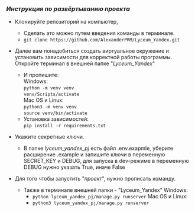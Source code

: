
###  *Инструкция по развёртыванию проекта*

- Клонируйте репозиторий на компьютер,
  - Сделать это можно путем введения команды в терминале.
  - ```git clone https://github.com/AlexanderPRM/Lyceum_Yandex.git``` 
- Далее вам понадобиться создать виртуальное окружение и установить зависимости для корректной работы программы.
  Откройте терминал в внешней папке "_Lyceum_Yandex_"<br>

    -  И пропишите:<br>
    Windows:
      <br>```python -m venv venv```<br>
        ```venv/Scripts/activate```<br>
    Mac OS и Linux:
      <br>```python3 -m venv venv```<br>
        ```source venv/bin/activate```
    - Установка зависимостей:
      <br>```pip install -r requirements.txt```<br>
- Укажите секретные ключи.
  - В папке _lyceum_yandex_pj_ есть файл .env.exapmle, уберите расширение .example и запишите ключи в переменную SECRET_KEY и DEBUG,
    для запуска в dev-режиме в переменную DEBUG нужно указать True, иначе False
- Для того чтобы запустить "_проект_", нужно прописать команду. 
  - Также в терминале внешней папки - "Lyceum_Yandex"
  Windows:<br>
    - ```python lyceum_yandex_pj/manage.py runserver```
  Mac OS и Linux:<br>
    - ```python3 lyceum_yandex_pj/manage.py runserver```
  
